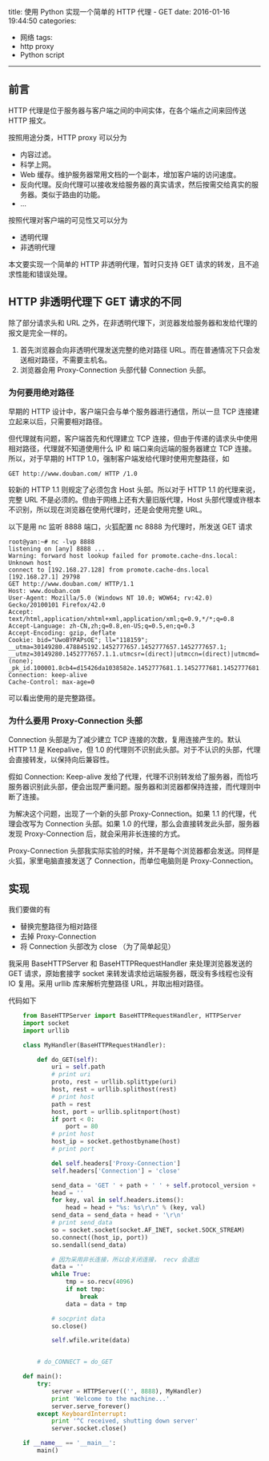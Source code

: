 title: 使用 Python 实现一个简单的 HTTP 代理 - GET
date: 2016-01-16 19:44:50
categories:
- 网络
tags:
- http proxy
- Python script
---


## 前言

HTTP 代理是位于服务器与客户端之间的中间实体，在各个端点之间来回传送 HTTP 报文。

按照用途分类，HTTP proxy 可以分为

* 内容过滤。
* 科学上网。
* Web 缓存。维护服务器常用文档的一个副本，增加客户端的访问速度。
* 反向代理。反向代理可以接收发给服务器的真实请求，然后按需交给真实的服务器。类似于路由的功能。
* ...

按照代理对客户端的可见性又可以分为

* 透明代理
* 非透明代理

本文要实现一个简单的 HTTP 非透明代理，暂时只支持 GET 请求的转发，且不追求性能和错误处理。

## HTTP 非透明代理下 GET 请求的不同

除了部分请求头和 URL 之外，在非透明代理下，浏览器发给服务器和发给代理的报文是完全一样的。

1. 首先浏览器会向非透明代理发送完整的绝对路径 URL。而在普通情况下只会发送相对路径，不需要主机名。
2. 浏览器会用 Proxy-Connection 头部代替 Connection 头部。

### 为何要用绝对路径

早期的 HTTP 设计中，客户端只会与单个服务器进行通信，所以一旦 TCP 连接建立起来以后，只需要相对路径。

但代理就有问题，客户端首先和代理建立 TCP 连接，但由于传递的请求头中使用相对路径，代理就不知道使用什么 IP 和 端口来向远端的服务器建立 TCP 连接。所以，对于早期的 HTTP 1.0，强制客户端发给代理时使用完整路径，如

    GET http://www.douban.com/ HTTP /1.0
    
较新的 HTTP 1.1 则规定了必须包含 Host 头部。所以对于 HTTP 1.1 的代理来说，完整 URL 不是必须的。但由于网络上还有大量旧版代理，Host 头部代理或许根本不识别，所以现在浏览器在使用代理时，还是会使用完整 URL。

以下是用 nc 监听 8888 端口，火狐配置 nc 8888 为代理时，所发送 GET 请求

    root@yan:~# nc -lvp 8888
    listening on [any] 8888 ...
    Warning: forward host lookup failed for promote.cache-dns.local: Unknown host
    connect to [192.168.27.128] from promote.cache-dns.local [192.168.27.1] 29798
    GET http://www.douban.com/ HTTP/1.1
    Host: www.douban.com
    User-Agent: Mozilla/5.0 (Windows NT 10.0; WOW64; rv:42.0) Gecko/20100101 Firefox/42.0
    Accept: text/html,application/xhtml+xml,application/xml;q=0.9,*/*;q=0.8
    Accept-Language: zh-CN,zh;q=0.8,en-US;q=0.5,en;q=0.3
    Accept-Encoding: gzip, deflate
    Cookie: bid="UwoBYPAPsOE"; ll="118159"; __utma=30149280.478845192.1452777657.1452777657.1452777657.1; __utmz=30149280.1452777657.1.1.utmcsr=(direct)|utmccn=(direct)|utmcmd=(none); _pk_id.100001.8cb4=d15426da1038582e.1452777681.1.1452777681.1452777681.
    Connection: keep-alive
    Cache-Control: max-age=0

可以看出使用的是完整路径。

### 为什么要用 Proxy-Connection 头部

Connection 头部是为了减少建立 TCP 连接的次数，复用连接产生的。默认 HTTP 1.1 是 Keepalive，但 1.0 的代理则不识别此头部。对于不认识的头部，代理会直接转发，以保持向后兼容性。

假如 Connection: Keep-alive 发给了代理，代理不识别转发给了服务器，而恰巧服务器识别此头部，便会出现严重问题。服务器和浏览器都保持连接，而代理则中断了连接。

为解决这个问题，出现了一个新的头部 Proxy-Connection。如果 1.1 的代理，代理会改写为 Connection 头部。如果 1.0 的代理，那么会直接转发此头部，服务器发现 Proxy-Connection 后，就会采用非长连接的方式。

Proxy-Connection 头部我实际实验的时候，并不是每个浏览器都会发送。同样是火狐，家里电脑直接发送了 Connection，而单位电脑则是 Proxy-Connection。

## 实现

我们要做的有

* 替换完整路径为相对路径
* 去掉 Proxy-Connection
* 将 Connection 头部改为 close （为了简单起见）

我采用 BaseHTTPServer 和 BaseHTTPRequestHandler 来处理浏览器发送的 GET 请求，原始套接字 socket 来转发请求给远端服务器，既没有多线程也没有 IO 复用。采用 urllib 库来解析完整路径 URL，并取出相对路径。

代码如下

```python
    from BaseHTTPServer import BaseHTTPRequestHandler, HTTPServer
    import socket
    import urllib

    class MyHandler(BaseHTTPRequestHandler):

        def do_GET(self):
            uri = self.path
            # print uri
            proto, rest = urllib.splittype(uri)
            host, rest = urllib.splithost(rest)
            # print host
            path = rest        
            host, port = urllib.splitnport(host)
            if port < 0:
                port = 80
            # print host
            host_ip = socket.gethostbyname(host)
            # print port

            del self.headers['Proxy-Connection']
            self.headers['Connection'] = 'close'

            send_data = 'GET ' + path + ' ' + self.protocol_version + '\r\n'
            head = ''
            for key, val in self.headers.items():
                head = head + "%s: %s\r\n" % (key, val)
            send_data = send_data + head + '\r\n'
            # print send_data
            so = socket.socket(socket.AF_INET, socket.SOCK_STREAM)
            so.connect((host_ip, port))
            so.sendall(send_data)

            # 因为采用非长连接，所以会关闭连接， recv 会退出
            data = ''
            while True:
                tmp = so.recv(4096)
                if not tmp:
                    break
                data = data + tmp

            # socprint data
            so.close()

            self.wfile.write(data)


        # do_CONNECT = do_GET

    def main():
        try:
            server = HTTPServer(('', 8888), MyHandler)
            print 'Welcome to the machine...'
            server.serve_forever()
        except KeyboardInterrupt:
            print '^C received, shutting down server'
            server.socket.close()

    if __name__ == '__main__':
        main()
```
